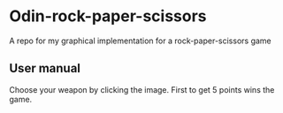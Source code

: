 # Odin-rock-paper-scissors
A repo for my graphical implementation for a rock-paper-scissors game

## User manual
Choose your weapon by clicking the image.
First to get 5 points wins the game.
